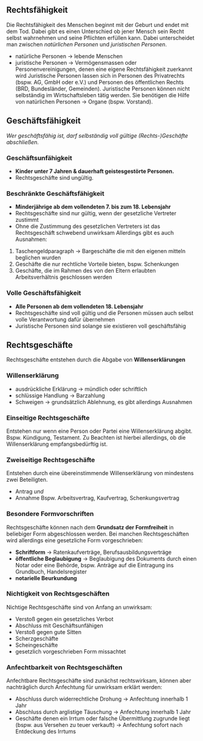 ## Rechtsfähigkeit
Die Rechtsfähigkeit des Menschen beginnt mit der Geburt und endet mit dem Tod. Dabei gibt es einen Unterschied ob jener Mensch sein Recht selbst wahrnehmen und seine Pflichten erfüllen kann. Dabei unterscheidet man zwischen _natürlichen Personen_ und _juristischen Personen_.
- natürliche Personen → lebende Menschen
- juristische Personen → Vermögensmassen oder Personenvereinigungen, denen eine eigene Rechtsfähigkeit zuerkannt wird
Juristische Personen lassen sich in Personen des Privatrechts (bspw. AG, GmbH oder e.V.) und Personen des öffentlichen Rechts (BRD, Bundesländer, Gemeinden). Juristische Personen können nicht selbständig im Wirtschaftsleben tätig werden. Sie benötigen die Hilfe von natürlichen Personen → Organe (bspw. Vorstand).
## Geschäftsfähigkeit
_Wer geschäftsfähig ist, darf selbständig voll gültige (Rechts-)Geschäfte abschließen._
### Geschäftsunfähigkeit
- **Kinder unter 7 Jahren \& dauerhaft geistesgestörte Personen.**
- Rechtsgeschäfte sind ungültig.
### Beschränkte Geschäftsfähigkeit
- **Minderjährige ab dem vollendeten 7. bis zum 18. Lebensjahr**
- Rechtsgeschäfte sind nur gültig, wenn der gesetzliche Vertreter zustimmt
- Ohne die Zustimmung des gesetzlichen Vertreters ist das Rechtsgeschäft schwebend unwirksam 
Allerdings gibt es  auch Ausnahmen:
1. Taschengeldparagraph → Bargeschäfte die mit den eigenen mitteln beglichen wurden
2. Geschäfte die nur rechtliche Vorteile bieten, bspw. Schenkungen
3. Geschäfte, die im Rahmen des von den Eltern erlaubten Arbeitsverhältnis geschlossen werden
### Volle Geschäftsfähigkeit
- **Alle Personen ab dem vollendeten 18. Lebensjahr**
- Rechtsgeschäfte sind voll gültig und die Personen müssen auch selbst volle Verantwortung dafür übernehmen
- Juristische Personen sind solange sie existieren voll geschäftsfähig

## Rechtsgeschäfte
Rechtsgeschäfte entstehen durch die Abgabe von **Willenserklärungen**

### Willenserklärung 
- ausdrückliche Erklärung → mündlich oder schriftlich
- schlüssige Handlung → Barzahlung
- Schweigen → grundsätzlich Ablehnung, es gibt allerdings Ausnahmen

### Einseitige Rechtsgeschäfte 
Entstehen nur wenn eine Person oder Partei eine Willenserklärung abgibt. Bspw. Kündigung, Testament. Zu Beachten ist hierbei allerdings, ob die Willenserklärung empfangsbedürftig ist. 
### Zweiseitige Rechtsgeschäfte 
Entstehen durch eine übereinstimmende Willenserklärung von mindestens zwei Beteiligten. 
- Antrag _und_
- Annahme
Bspw. Arbeitsvertrag, Kaufvertrag, Schenkungsvertrag

### Besondere Formvorschriften
Rechtsgeschäfte können nach dem **Grundsatz der Formfreiheit** in beliebiger Form abgeschlossen werden. Bei manchen Rechtsgeschäften wird allerdings eine gesetzliche Form vorgeschrieben: 
- **Schriftform** → Ratenkaufverträge, Berufsausbildungsverträge
- **öffentliche Beglaubigung** → Beglaubigung des Dokuments durch einen Notar oder eine Behörde, bspw. Anträge auf die Eintragung ins Grundbuch, Handelsregister
- **notarielle Beurkundung**
### Nichtigkeit von Rechtsgeschäften
Nichtige Rechtsgeschäfte sind von Anfang an unwirksam:
- Verstoß gegen ein gesetzliches Verbot
- Abschluss mit Geschäftsunfähigen
- Verstoß gegen gute Sitten
- Scherzgeschäfte 
- Scheingeschäfte 
- gesetzlich vorgeschrieben Form missachtet 

### Anfechtbarkeit von Rechtsgeschäften
Anfechtbare Rechtsgeschäfte sind zunächst rechtswirksam, können aber nachträglich durch Anfechtung für unwirksam erklärt werden:
- Abschluss durch widerrechtliche Drohung → Anfechtung innerhalb 1 Jahr
- Abschluss durch arglistige Täuschung → Anfechtung innerhalb 1 Jahr
- Geschäfte denen ein Irrtum oder falsche Übermittlung zugrunde liegt (bspw. aus Versehen zu teuer verkauft) →  Anfechtung sofort nach Entdeckung des Irrtums